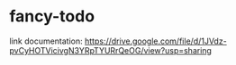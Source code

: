 # fancy-todo

link documentation: https://drive.google.com/file/d/1JVdz-pvCyHOTVicivgN3YRpTYURrQeOG/view?usp=sharing